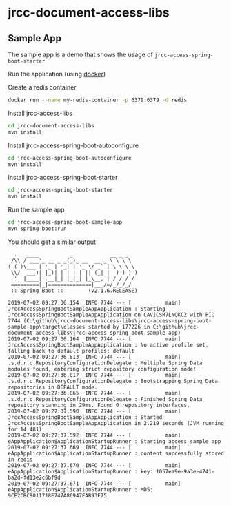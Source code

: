 # jrcc-document-access-libs

## Sample App

The sample app is a demo that shows the usage of `jrcc-access-spring-boot-starter`

Run the application (using [docker](https://www.docker.com/))

Create a redis container

```bash
docker run --name my-redis-container -p 6379:6379 -d redis
```

Install jrcc-access-libs

```bash
cd jrcc-document-access-libs
mvn install
```

Install jrcc-access-spring-boot-autoconfigure

```bash
cd jrcc-access-spring-boot-autoconfigure
mvn install
```

Install jrcc-access-spring-boot-starter

```bash
cd jrcc-access-spring-boot-starter
mvn install
```

Run the sample app

```bash
cd jrcc-access-spring-boot-sample-app
mvn spring-boot:run
```

You should get a similar output

```
  .   ____          _            __ _ _
 /\\ / ___'_ __ _ _(_)_ __  __ _ \ \ \ \
( ( )\___ | '_ | '_| | '_ \/ _` | \ \ \ \
 \\/  ___)| |_)| | | | | || (_| |  ) ) ) )
  '  |____| .__|_| |_|_| |_\__, | / / / /
 =========|_|==============|___/=/_/_/_/
 :: Spring Boot ::        (v2.1.6.RELEASE)

2019-07-02 09:27:36.154  INFO 7744 --- [           main] JrccAccessSpringBootSampleAppApplication : Starting JrccAccessSpringBootSampleAppApplication on CAVICSR7LNQKC2 with PID 7744 (C:\github\jrcc-document-access-libs\jrcc-access-spring-boot-sample-app\target\classes started by 177226 in C:\github\jrcc-document-access-libs\jrcc-access-spring-boot-sample-app)
2019-07-02 09:27:36.164  INFO 7744 --- [           main] JrccAccessSpringBootSampleAppApplication : No active profile set, falling back to default profiles: default
2019-07-02 09:27:36.813  INFO 7744 --- [           main] .s.d.r.c.RepositoryConfigurationDelegate : Multiple Spring Data modules found, entering strict repository configuration mode!
2019-07-02 09:27:36.817  INFO 7744 --- [           main] .s.d.r.c.RepositoryConfigurationDelegate : Bootstrapping Spring Data repositories in DEFAULT mode.
2019-07-02 09:27:36.865  INFO 7744 --- [           main] .s.d.r.c.RepositoryConfigurationDelegate : Finished Spring Data repository scanning in 29ms. Found 0 repository interfaces.
2019-07-02 09:27:37.590  INFO 7744 --- [           main] JrccAccessSpringBootSampleAppApplication : Started JrccAccessSpringBootSampleAppApplication in 2.219 seconds (JVM running for 14.481)
2019-07-02 09:27:37.592  INFO 7744 --- [           main] eAppApplication$ApplicationStartupRunner : Starting access sample app
2019-07-02 09:27:37.669  INFO 7744 --- [           main] eAppApplication$ApplicationStartupRunner : content successfully stored in redis
2019-07-02 09:27:37.670  INFO 7744 --- [           main] eAppApplication$ApplicationStartupRunner : key: 1057ea9e-9a3e-4741-ba2d-fd13e2c6bf9d
2019-07-02 09:27:37.671  INFO 7744 --- [           main] eAppApplication$ApplicationStartupRunner : MD5: 9CE2CBC8011718E747A86947FAB93F75
```
